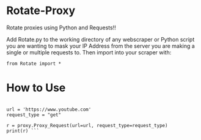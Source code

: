 # Rotate-Proxy

Rotate proxies using Python and Requests!!

Add Rotate.py to the working directory of any webscraper or Python script you are wanting to mask your IP Address from the server you are making a single or multiple requests to. Then import into your scraper with:

`from Rotate import *`

# How to Use

``` proxy = Random_Proxy()

url = 'https://www.youtube.com'
request_type = "get"

r = proxy.Proxy_Request(url=url, request_type=request_type)
print(r) ```
